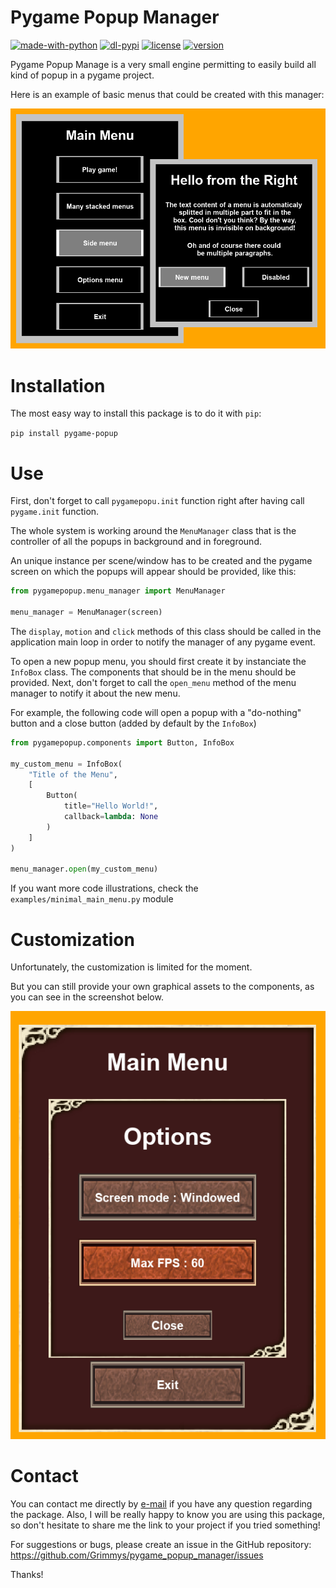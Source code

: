 # Pygame Popup Manager

[![made-with-python](https://img.shields.io/badge/Made%20with-Python-1f425f.svg)](https://www.python.org/)
[![dl-pypi](https://img.shields.io/pypi/dm/pygame-popup)](https://pypi.org/project/pygame-popup/)
[![license](https://img.shields.io/github/license/grimmys/pygame_popup_manager)](https://github.com/Grimmys/pygame_popup_manager/blob/main/LICENSE)
[![version](https://img.shields.io/pypi/v/pygame-popup)](https://pypi.org/project/pygame-popup/)


Pygame Popup Manage is a very small engine permitting to easily build all kind of popup in a pygame project.

Here is an example of basic menus that could be created with this manager:

![Main menu with side menu](https://github.com/Grimmys/pygame_popup_manager/blob/main/screenshots/main_menu_with_side_menu.png)
# Installation

The most easy way to install this package is to do it with `pip`:

`pip install pygame-popup`

# Use

First, don't forget to call `pygamepopu.init` function right after
having call `pygame.init` function.

The whole system is working around the `MenuManager` class that is
the controller of all the popups in background and in foreground.

An unique instance per scene/window has to be created and the pygame screen
on which the popups will appear should be provided, like this:

```py
from pygamepopup.menu_manager import MenuManager

menu_manager = MenuManager(screen)
```

The `display`, `motion` and `click` methods of this class should be called in the application main loop 
in order to notify the manager of any pygame event.

To open a new popup menu, you should first create it by instanciate the `InfoBox` class.
The components that should be in the menu should be provided.
Next, don't forget to call the `open_menu` method of the menu manager to notify it about the new menu.

For example, the following code will open a popup with a "do-nothing" button and a close button (added by default by the `InfoBox`)

```py
from pygamepopup.components import Button, InfoBox

my_custom_menu = InfoBox(
    "Title of the Menu",
    [
        Button(
            title="Hello World!",
            callback=lambda: None
        )
    ]
)

menu_manager.open(my_custom_menu)
```
If you want more code illustrations, check the `examples/minimal_main_menu.py` module

# Customization

Unfortunately, the customization is limited for the moment.

But you can still provide your own graphical assets to the components, as you can see in the screenshot below.

![Options menu with assets](https://github.com/Grimmys/pygame_popup_manager/blob/main/screenshots/options_menu_with_assets.png)

# Contact

You can contact me directly by [e-mail](mailto:grimmys.programming@gmail.com?subject=[GitHub]%20Pygame%20Popup%20Manager) if you have any question regarding the package.
Also, I will be really happy to know you are using this package, so don't hesitate to share me the link to your project if you tried something!

For suggestions or bugs, please create an issue in the GitHub repository: https://github.com/Grimmys/pygame_popup_manager/issues

Thanks!
